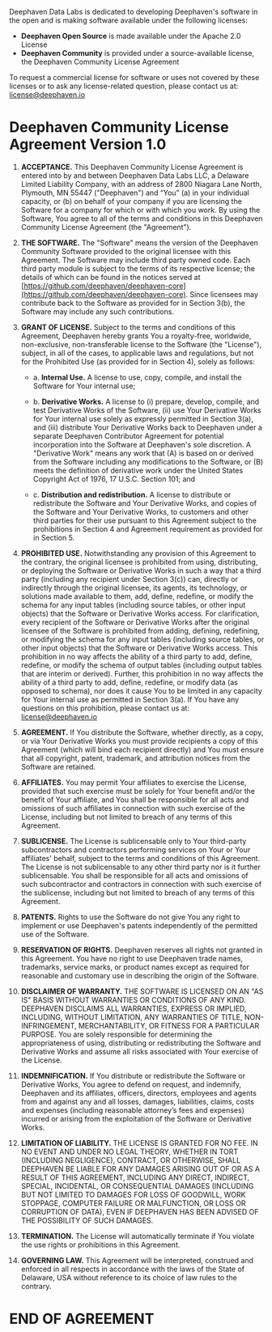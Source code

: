 Deephaven Data Labs is dedicated to developing Deephaven's software in the open
and is making software available under the following licenses:

- **Deephaven Open Source** is made available under the Apache 2.0 License
- **Deephaven Community** is provided under a source-available license, the
Deephaven Community License Agreement

To request a commercial license for software or uses not covered by these
licenses or to ask any license-related question, please contact us at:
[license@deephaven.io](mailto:license@deephaven.io)


# Deephaven Community License Agreement Version 1.0

1. **ACCEPTANCE.** This Deephaven Community License Agreement is entered into by
and between Deephaven Data Labs LLC, a Delaware Limited Liability Company, with
an address of 2800 Niagara Lane North, Plymouth, MN 55447 ("Deephaven") and
“You” (a) in your individual capacity, or (b) on behalf of your company if you
are licensing the Software for a company for which or with which you work. By
using the Software, You agree to all of the terms and conditions in this
Deephaven Community License Agreement (the "Agreement").

2. **THE SOFTWARE.** The "Software" means the version of the Deephaven Community
Software provided to the original licensee with this Agreement. The Software may
include third party owned code. Each third party module is subject to the terms
of its respective license; the details of which can be found in the notices
served at [https://github.com/deephaven/deephaven-core](https://github.com/deephaven/deephaven-core).
Since licensees may contribute back to the Software as provided for in Section
3(b), the Software may include any such contributions.

3. **GRANT OF LICENSE.** Subject to the terms and conditions of this Agreement,
Deephaven hereby grants You a royalty-free, worldwide, non-exclusive,
non-transferable license to the Software (the "License"), subject, in all of the
cases, to applicable laws and regulations, but not for the Prohibited Use (as
provided for in Section 4), solely as follows:

   - a. **Internal Use.** A license to use, copy, compile, and install the
Software for Your internal use;

   - b. **Derivative Works.** A license to (i) prepare, develop, compile, and test
Derivative Works of the Software, (ii) use Your Derivative Works for Your
internal use solely as expressly permitted in Section 3(a), and (iii) distribute
Your Derivative Works back to Deephaven under a separate Deephaven Contributor
Agreement for potential incorporation into the Software at Deephaven's sole
discretion. A "Derivative Work" means any work that (A) is based on or derived
from the Software including any modifications to the Software, or (B) meets the
definition of derivative work under the United States Copyright Act of 1976, 17
U.S.C. Section 101; and

   - c. **Distribution and redistribution.** A license to distribute or
redistribute the Software and Your Derivative Works, and copies of the Software
and Your Derivative Works, to customers and other third parties for their use
pursuant to this Agreement subject to the prohibitions in Section 4 and
Agreement requirement as provided for in Section 5.

4. **PROHIBITED USE.** Notwithstanding any provision of this Agreement to the
contrary, the original licensee is prohibited from using, distributing, or
deploying the Software or Derivative Works in such a way that a third party
(including any recipient under Section 3(c)) can, directly or indirectly
through the original licensee, its agents, its technology, or solutions made
available to them, add, define, redefine, or modify the schema for any input
tables (including source tables, or other input objects) that the Software or
Derivative Works access. For clarification, every recipient of the Software or
Derivative Works after the original licensee of the Software is prohibited from
adding, defining, redefining, or modifying the schema for any input tables
(including source tables, or other input objects) that the Software or
Derivative Works access. This prohibition in no way affects the ability of a
third party to add, define, redefine, or modify the schema of output tables
(including output tables that are interim or derived). Further, this
prohibition in no way affects the ability of a third party to add, define,
redefine, or modify data (as opposed to schema), nor does it cause You to be
limited in any capacity for Your internal use as permitted in Section 3(a). If
You have any questions on this prohibition, please contact us at:
[license@deephaven.io](mailto:license@deephaven.io)

5. **AGREEMENT.** If You distribute the Software, whether directly, as a copy,
or via Your Derivative Works you must provide recipients a copy of this
Agreement (which will bind each recipient directly) and You must ensure that all
copyright, patent, trademark, and attribution notices from the Software are
retained.

6. **AFFILIATES.** You may permit Your affiliates to exercise the License,
provided that such exercise must be solely for Your benefit and/or the benefit
of Your affiliate, and You shall be responsible for all acts and omissions of
such affiliates in connection with such exercise of the License, including but
not limited to breach of any terms of this Agreement.

7. **SUBLICENSE.** The License is sublicensable only to Your third-party
subcontractors and contractors performing services on Your or Your affiliates'
behalf, subject to the terms and conditions of this Agreement. The License is
not sublicensable to any other third party nor is it further sublicensable. You
shall be responsible for all acts and omissions of such subcontractor and
contractors in connection with such exercise of the sublicense, including but
not limited to breach of any terms of this Agreement.

8. **PATENTS.** Rights to use the Software do not give You any right to
implement or use Deephaven's patents independently of the permitted use of the
Software.

9. **RESERVATION OF RIGHTS.** Deephaven reserves all rights not granted in this
Agreement. You have no right to use Deephaven trade names, trademarks, service
marks, or product names except as required for reasonable and customary use in
describing the origin of the Software.

10. **DISCLAIMER OF WARRANTY.** THE SOFTWARE IS LICENSED ON AN "AS IS" BASIS
WITHOUT WARRANTIES OR CONDITIONS OF ANY KIND. DEEPHAVEN DISCLAIMS ALL
WARRANTIES, EXPRESS OR IMPLIED, INCLUDING, WITHOUT LIMITATION, ANY WARRANTIES OF
TITLE, NON-INFRINGEMENT, MERCHANTABILITY, OR FITNESS FOR A PARTICULAR PURPOSE.
You are solely responsible for determining the appropriateness of using,
distributing or redistributing the Software and Derivative Works and assume all
risks associated with Your exercise of the License.

11. **INDEMNIFICATION.** If You distribute or redistribute the Software or
Derivative Works, You agree to defend on request, and indemnify, Deephaven and
its affiliates, officers, directors, employees and agents from and against any
and all losses, damages, liabilities, claims, costs and expenses (including
reasonable attorney’s fees and expenses) incurred or arising from the
exploitation of the Software or Derivative Works.

12. **LIMITATION OF LIABILITY.** THE LICENSE IS GRANTED FOR NO FEE. IN NO EVENT
AND UNDER NO LEGAL THEORY, WHETHER IN TORT (INCLUDING NEGLIGENCE), CONTRACT, OR
OTHERWISE, SHALL DEEPHAVEN BE LIABLE FOR ANY DAMAGES ARISING OUT OF OR AS A
RESULT OF THIS AGREEMENT, INCLUDING ANY DIRECT, INDIRECT, SPECIAL, INCIDENTAL,
OR CONSEQUENTIAL DAMAGES (INCLUDING BUT NOT LIMITED TO DAMAGES FOR LOSS OF
GOODWILL, WORK STOPPAGE, COMPUTER FAILURE OR MALFUNCTION, OR LOSS OR CORRUPTION
OF DATA), EVEN IF DEEPHAVEN HAS BEEN ADVISED OF THE POSSIBILITY OF SUCH DAMAGES.

13. **TERMINATION.** The License will automatically terminate if You violate the
use rights or prohibitions in this Agreement.

14. **GOVERNING LAW.** This Agreement will be interpreted, construed and
enforced in all respects in accordance with the laws of the State of Delaware,
USA without reference to its choice of law rules to the contrary.


# END OF AGREEMENT
